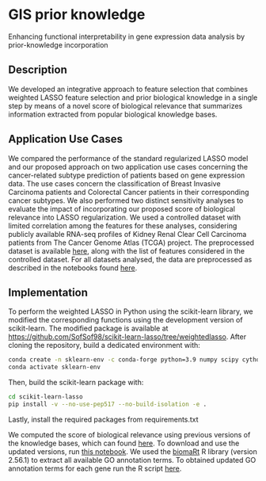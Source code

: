 # GIS prior knowledge
Enhancing functional interpretability in gene expression data analysis by prior-knowledge incorporation


## Description 
We developed an integrative approach to feature selection that combines weighted LASSO feature selection and prior biological knowledge in a single step by means of a novel score of biological relevance that summarizes information extracted from popular biological knowledge bases.

## Application Use Cases
We compared the performance of the standard regularized LASSO model and our proposed approach on two application use cases concerning the cancer-related subtype prediction of patients based on gene expression data. The use cases concern the classification of Breast Invasive Carcinoma patients and Colorectal Cancer patients in their corresponding cancer subtypes. We also performed two distinct sensitivity analyses to evaluate the impact of incorporating our proposed score of biological relevance into LASSO regularization. We used a controlled dataset with limited correlation among the features for these analyses, considering publicly available RNA-seq profiles of Kidney Renal Clear Cell Carcinoma patients from The Cancer Genome Atlas (TCGA) project. The preprocessed dataset is available [here](https://github.com/DEIB-GECO/GIS-weigthed_LASSO/tree/main/data/data_kidney), along with the list of features considered in the controlled dataset. 
For all datasets analysed, the data are preprocessed as described in the notebooks found [here](https://github.com/DEIB-GECO/GIS-weigthed_LASSO/tree/main/notebooks).



## Implementation
To perform the weighted LASSO in Python using the scikit-learn library, we modified the corresponding functions using the development version of scikit-learn. 
The modified package is available at https://github.com/SofSof98/scikit-learn-lasso/tree/weightedlasso.
After cloning the repository, build a dedicated environment with:
```bash
conda create -n sklearn-env -c conda-forge python=3.9 numpy scipy cython=0.29.33 
conda activate sklearn-env
```

Then, build the scikit-learn package with:
```bash
cd scikit-learn-lasso 
pip install -v --no-use-pep517 --no-build-isolation -e . 
```
Lastly, install the required packages from requirements.txt


We computed the score of biological relevance using previous versions of the knowledge bases, which can found [here](https://github.com/DEIB-GECO/GIS-weigthed_LASSO/tree/main/data/prior_knowledge). To download and use the updated versions, run [this notebook](https://github.com/DEIB-GECO/GIS-weigthed_LASSO/blob/main/notebooks/get_updated_prior_knowldge.ipynb). We used the [biomaRt](https://bioconductor.org/packages/release/bioc/html/biomaRt.html) R library (version 2.56.1) to extract all available GO annotation terms. To obtained updated GO annotation terms for each gene run the R script [here](https://github.com/DEIB-GECO/GIS-weigthed_LASSO/tree/main/src/R).
